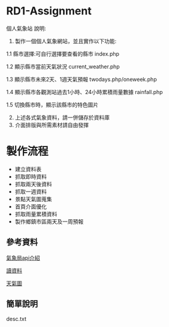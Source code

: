 # RD1-Assignment
個人氣象站
說明:
1. 製作一個個人氣象網站，並且實作以下功能:

1.1 縣市選擇:可自行選擇要查看的縣市 index.php

1.2 顯示縣市當前天氣狀況 current_weather.php

1.3 顯示縣市未來2天、1週天氣預報 twodays.php/oneweek.php

1.4 顯示縣市各觀測站過去1小時、24小時累積雨量數據 rainfall.php

1.5 切換縣市時，顯示該縣市的特色圖片

2. 上述各式氣象資料，請一併儲存於資料庫
3. 介面排版與所需素材請自由發揮

# 製作流程
- 建立資料表 
- 抓取即時資料
- 抓取兩天後資料
- 抓取一週資料
- 景點天氣圖蒐集
- 首頁介面優化
- 抓取雨量累積資料
- 製作鄉鎮市區兩天及一周預報


## 參考資料
[氣象局api介紹](https://opendata.cwb.gov.tw/opendatadoc/CWB_Opendata_API_V1.2.pdf)

[讀資料](https://stockwfj3.pixnet.net/blog/post/115238854)

[天氣圖](https://www.iconfinder.com/iconsets/weather-flat-14)

## 簡單說明
desc.txt